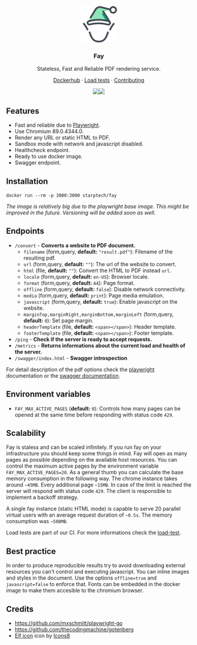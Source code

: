 <p align="center">
    <img src="https://raw.githubusercontent.com/StarpTech/fay/main/assets/logo.png" alt="fay logo"/>
</p>
<h3 align="center">Fay</h3>
<p align="center">Stateless, Fast and Reliable PDF rendering service.</p>
<p align="center"><a href="https://hub.docker.com/repository/docker/starptech/fay">Dockerhub</a> &#183; <a href="/loadtesting/README.md">Load tests</a> &#183; <a href="/.github/CONTRIBUTING.md">Contributing</a></p>
<p align="center"><a href="https://github.com/StarpTech/fay/actions?query=workflow%3Atests" rel="nofollow"><img src="https://github.com/StarpTech/fay/workflows/tests/badge.svg" style="max-width:100%;"></a><a href="https://github.com/StarpTech/fay/actions?query=workflow%3Aloadtesting" rel="nofollow"><img src="https://github.com/StarpTech/fay/workflows/loadtesting/badge.svg" style="max-width:100%;"></a></p>

## Features

- Fast and reliable due to [Playwright](https://github.com/microsoft/playwright).
- Use Chromium 89.0.4344.0.
- Render any URL or static HTML to PDF.
- Sandbox mode with network and javascript disabled.
- Healthcheck endpoint.
- Ready to use docker image.
- Swagger endpoint.

## Installation

```
docker run --rm -p 3000:3000 starptech/fay
```

_The image is relatively big due to the playwright base image. This might be improved in the future. Versioning will be added soon as well._

## Endpoints

- `/convert` - **Converts a website to PDF document.**
  - `filename` (form,query, **default:** `"result.pdf"`): Filename of the resulting pdf.
  - `url` (form,query, **default:** `""`): The url of the website to convert.
  - `html` (file, **default:** `""`): Convert the HTML to PDF instead `url`.
  - `locale` (form,query, **default:** `en-US`): Browser locale.
  - `format` (form,query, **default:** `A4`): Page format.
  - `offline` (form,query, **default:** `false`): Disable network connectivity.
  - `media` (form,query, **default:** `print`): Page media emulation.
  - `javascript` (form,query, **default:** `true`): Enable javascript on the website.
  - `marginTop,marginRight,marginBottom,marginLeft` (form,query, **default:** `0`): Set page margin.
  - `headerTemplate` (file, **default:** `<span></span>`): Header template.
  - `footerTemplate` (file, **default:** `<span></span>`): Footer template.
- `/ping` - **Check if the server is ready to accept requests.**
- `/metrics` - **Returns informations about the current load and health of the server.**
- `/swagger/index.html` - **Swagger introspection**

For detail description of the pdf options check the [playwright](https://playwright.dev/docs/api/class-page?_highlight=pdf#pagepdfoptions) documentation or the [swagger documentation](/docs/swagger.yaml).

## Environment variables

- `FAY_MAX_ACTIVE_PAGES` (**default:** `0`): Controls how many pages can be opened at the same time before responding with status code `429`.

## Scalability

Fay is staless and can be scaled infinitely. If you run fay on your infrastructure you should keep some things in mind.
Fay will open as many pages as possible depending on the available host resources. You can control the maximum active pages by the environment variable `FAY_MAX_ACTIVE_PAGES=20`. As a general thumb you can calculate the base memory consumption in the following way. The chrome instance takes around `~45MB`. Every additional page `~15MB`. In case of the limit is reached the server will respond with status code `429`. The client is responsible to implement a backoff strategy.

A single fay instance (static HTML mode) is capable to serve 20 parallel virtual users with an average request duration of `~0.5s`. The memory consumption was `~500MB`.

Load tests are part of our CI. For more informations check the [load-test](./loadtesting/README.md).
## Best practice

In order to produce reproducible results try to avoid downloading external resources you can't control and executing javascript. You can inline images and styles in the document. Use the options `offline=true` and `javascript=false` to enforce that. Fonts can be embedded in the docker image to make them accesible to the chromium browser.

## Credits

- https://github.com/mxschmitt/playwright-go
- https://github.com/thecodingmachine/gotenberg
- <a target="_blank" href="https://icons8.com/icons/set/elf--v2">Elf icon</a> icon by <a target="_blank" href="https://icons8.com">Icons8</a>
